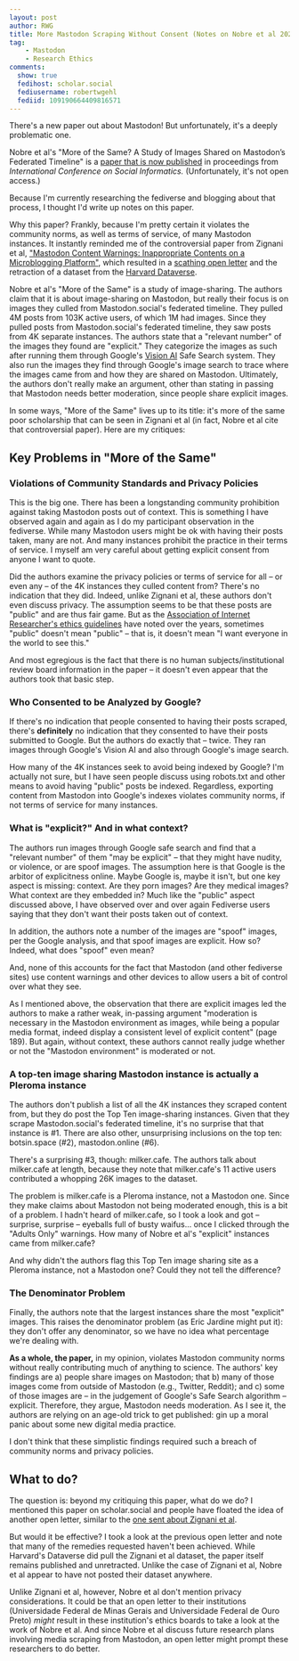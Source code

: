 ```yaml
---
layout: post
author: RWG
title: More Mastodon Scraping Without Consent (Notes on Nobre et al 2022)
tag:
    - Mastodon
    - Research Ethics
comments: 
  show: true
  fedihost: scholar.social
  fediusername: robertwgehl
  fediid: 109190664409816571
---
```


There's a new paper out about Mastodon! But unfortunately, it's a deeply problematic one.

Nobre et al's "More of the Same? A Study of Images Shared on Mastodon’s Federated Timeline" is a [paper that is now published](10.1007/978-3-031-19097-1_11) in proceedings from _International Conference on Social Informatics._ (Unfortunately, it's not open access.)

Because I'm currently researching the fediverse and blogging about that process, I thought I'd write up notes on this paper.

Why this paper? Frankly, because I'm pretty certain it violates the community norms, as well as terms of service, of many Mastodon instances. It instantly reminded me of the controversial paper from Zignani et al, ["Mastodon Content Warnings: Inappropriate Contents on a Microblogging Platform"](https://ojs.aaai.org/index.php/ICWSM/article/view/3262/3130), which resulted in a [scathing open letter](https://www.sunclipse.org/wp-content/downloads/2020/01/open-letter.html) and the retraction of a dataset from the [Harvard Dataverse](https://dataverse.harvard.edu/dataset.xhtml?persistentId=doi:10.7910/DVN/R1HKVS).

Nobre et al's "More of the Same" is a study of image-sharing. The authors claim that it is about image-sharing on Mastodon, but really their focus is on images they culled from Mastodon.social's federated timeline. They pulled 4M posts from 103K active users, of which 1M had images. Since they pulled posts from Mastodon.social's federated timeline, they saw posts from 4K separate instances. The authors state that a "relevant number" of the images they found are "explicit." They categorize the images as such after running them through Google's [Vision AI](https://cloud.google.com/vision) Safe Search system. They also run the images they find through Google's image search to trace where the images came from and how they are shared on Mastodon. Ultimately, the authors don't really make an argument, other than stating in passing that Mastodon needs better moderation, since people share explicit images.

In some ways, "More of the Same" lives up to its title: it's more of the same poor scholarship that can be seen in Zignani et al (in fact, Nobre et al cite that controversial paper). Here are my critiques:

<!-- more -->

## Key Problems in "More of the Same"
### Violations of Community Standards and Privacy Policies
This is the big one. There has been a longstanding community prohibition against taking Mastodon posts out of context. This is something I have observed again and again as I do my participant observation in the fediverse. While many Mastodon users might be ok with having their posts taken, many are not. And many instances prohibit the practice in their terms of service. I myself am very careful about getting explicit consent from anyone I want to quote.

Did the authors examine the privacy policies or terms of service for all – or even any – of the 4K instances they culled content from? There's no indication that they did. Indeed, unlike Zignani et al, these authors don't even discuss privacy. The assumption seems to be that these posts are "public" and are thus fair game. But as the [Association of Internet Researcher's ethics guidelines](https://aoir.org/reports/ethics3.pdf) have noted over the years, sometimes "public" doesn't mean "public" – that is, it doesn't mean "I want everyone in the world to see this."

And most egregious is the fact that there is no human subjects/institutional review board information in the paper – it doesn't even appear that the authors took that basic step.

### Who Consented to be Analyzed by Google?
If there's no indication that people consented to having their posts scraped, there's **definitely** no indication that they consented to have their posts submitted to Google. But the authors do exactly that – twice. They ran images through Google's Vision AI and also through Google's image search.

How many of the 4K instances seek to avoid being indexed by Google? I'm actually not sure, but I have seen people discuss using robots.txt and other means to avoid having "public" posts be indexed. Regardless, exporting content from Mastodon into Google's indexes violates community norms, if not terms of service for many instances.

### What is "explicit?" And in what context?
The authors run images through Google safe search and find that a "relevant number" of them "may be explicit" – that they might have nudity, or violence, or are spoof images. The assumption here is that Google is the arbitor of explicitness online. Maybe Google is, maybe it isn't, but one key aspect is missing: context. Are they porn images? Are they medical images? What context are they embedded in? Much like the "public" aspect discussed above, I have observed over and over again Fediverse users saying that they don't want their posts taken out of context.

In addition, the authors note a number of the images are "spoof" images, per the Google analysis, and that spoof images are explicit. How so? Indeed, what does "spoof" even mean?

And, none of this accounts for the fact that Mastodon (and other fediverse sites) use content warnings and other devices to allow users a bit of control over what they see.

As I mentioned above, the observation that there are explicit images led the authors to make a rather weak, in-passing argument "moderation is necessary in the Mastodon environment as images, while being a popular media format, indeed display a consistent level of explicit content" (page 189). But again, without context, these authors cannot really judge whether or not the "Mastodon environment" is moderated or not.

### A top-ten image sharing Mastodon instance is actually a Pleroma instance

The authors don't publish a list of all the 4K instances they scraped content from, but they do post the Top Ten image-sharing instances. Given that they scrape Mastodon.social's federated timeline, it's no surprise that that instance is #1. There are also other, unsurprising inclusions on the top ten: botsin.space (#2), mastodon.online (#6).

There's a surprising #3, though: milker.cafe. The authors talk about milker.cafe at length, because they note that milker.cafe's 11 active users contributed a whopping 26K images to the dataset.

The problem is milker.cafe is a Pleroma instance, not a Mastodon one. Since they make claims about Mastodon not being moderated enough, this is a bit of a problem. I hadn't heard of milker.cafe, so I took a look and got – surprise, surprise – eyeballs full of busty waifus... once I clicked through the "Adults Only" warnings. How many of Nobre et al's "explicit" instances came from milker.cafe?

And why didn't the authors flag this Top Ten image sharing site as a Pleroma instance, not a Mastodon one? Could they not tell the difference?

### The Denominator Problem
Finally, the authors note that the largest instances share the most "explicit" images. This raises the denominator problem (as Eric Jardine might put it): they don't offer any denominator, so we have no idea what percentage we're dealing with.

**As a whole, the paper,** in my opinion, violates Mastodon community norms without really contributing much of anything to science. The authors' key findings are a) people share images on Mastodon; that b) many of those images come from outside of Mastodon (e.g., Twitter, Reddit); and c) some of those images are – in the judgement of Google's Safe Search algorithm – explicit. Therefore, they argue, Mastodon needs moderation. As I see it, the authors are relying on an age-old trick to get published: gin up a moral panic about some new digital media practice.

I  don't think that these simplistic findings required such a breach of community norms and privacy policies.

## What to do?
The question is: beyond my critiquing this paper, what do we do? I mentioned this paper on scholar.social and people have floated the idea of another open letter, similar to the [one sent about Zignani et al](https://www.sunclipse.org/wp-content/downloads/2020/01/open-letter.html).

But would it be effective? I took a look at the previous open letter and note that many of the remedies requested haven't been achieved. While Harvard's Dataverse did pull the Zignani et al dataset, the paper itself remains published and unretracted. Unlike the case of Zignani et al, Nobre et al appear to have not posted their dataset anywhere.

Unlike Zignani et al, however, Nobre et al don't mention privacy considerations. It could be that an open letter to their institutions (Universidade Federal de Minas Gerais and Universidade Federal de Ouro Preto) _might_ result in these institution's ethics boards to take a look at the work of Nobre et al. And since Nobre et al discuss future research plans involving media scraping from Mastodon, an open letter might prompt these researchers to do better.
